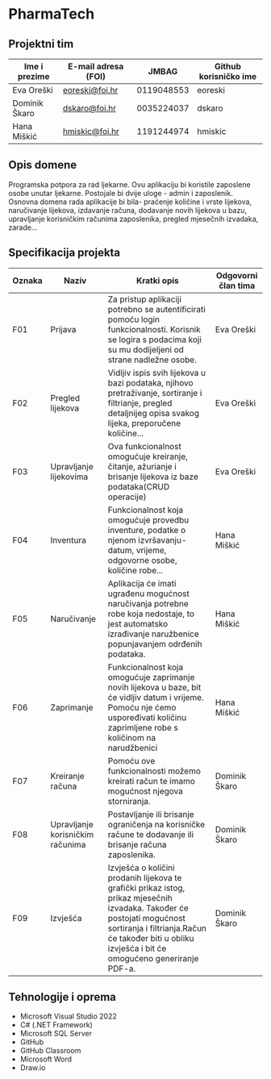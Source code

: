 
# PharmaTech 

## Projektni tim

Ime i prezime | E-mail adresa (FOI) | JMBAG | Github korisničko ime
------------  | ------------------- | ----- | ---------------------
Eva Oreški | eoreski@foi.hr | 0119048553 | eoreski
Dominik Škaro | dskaro@foi.hr | 0035224037 | dskaro
Hana Miškić | hmiskic@foi.hr | 1191244974| hmiskic


## Opis domene
Programska potpora za rad ljekarne. Ovu aplikaciju bi koristile zaposlene osobe unutar ljekarne. Postojale bi dvije uloge - admin i zaposlenik. Osnovna domena rada aplikacije bi bila- praćenje količine i vrste lijekova, naručivanje lijekova, izdavanje računa, dodavanje novih lijekova u bazu, upravljanje korisničkim računima zaposlenika, pregled mjesečnih izvadaka, zarade...

## Specifikacija projekta

Oznaka | Naziv | Kratki opis | Odgovorni član tima
------ | ----- | ----------- | -------------------
F01 |Prijava  | Za pristup aplikaciji potrebno se autentificirati pomoću login funkcionalnosti. Korisnik se logira s podacima koji su mu dodijeljeni od strane nadležne osobe. | Eva Oreški
F02 |Pregled lijekova  | Vidljiv ispis svih lijekova u bazi podataka, njihovo pretraživanje, sortiranje i filtrianje, pregled detaljnijeg opisa svakog lijeka, preporučene količine...  | Eva Oreški
F03 |Upravljanje lijekovima | Ova funkcionalnost omogućuje kreiranje, čitanje, ažurianje i brisanje lijekova iz baze podataka(CRUD operacije) | Eva Oreški
F04 |Inventura| Funkcionalnost koja omogućuje provedbu inventure, podatke o njenom izvršavanju- datum, vrijeme, odgovorne osobe, količine robe...| Hana Miškić
F05 |Naručivanje  | Aplikacija će imati ugrađenu mogućnost naručivanja potrebne robe koja nedostaje, to jest automatsko izrađivanje naružbenice popunjavanjem odrđenih podataka. | Hana Miškić
F06 |Zaprimanje | Funkcionalnost koja omogućuje zaprimanje novih lijekova u baze, bit će vidljiv datum i vrijeme. Pomoću nje ćemo uspoređivati količinu zaprimljene robe s količinom na narudžbenici |Hana Miškić
F07 |Kreiranje računa  |Pomoću ove funkcionalnosti možemo kreirati račun te imamo mogućnost njegova storniranja.| Dominik Škaro
F08 |Upravljanje korisničkim računima |Postavljanje ili brisanje ograničenja na korisničke račune te dodavanje ili brisanje računa zaposlenika.  | Dominik Škaro
F09 |Izvješća | Izvješća o količini prodanih lijekova te grafički prikaz istog, prikaz mjesečnih izvadaka. Također će postojati mogućnost sortiranja i filtrianja.Račun će također biti u obliku izvješća i bit će omogućeno generiranje PDF-a. | Dominik Škaro

## Tehnologije i oprema
- Microsoft Visual Studio 2022
- C# (.NET Framework)
- Microsoft SQL Server
- GitHub
- GitHub Classroom
- Microsoft Word
- Draw.io
